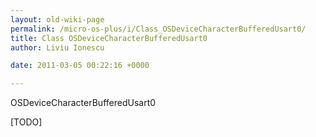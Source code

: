 ```yaml
---
layout: old-wiki-page
permalink: /micro-os-plus/i/Class_OSDeviceCharacterBufferedUsart0/
title: Class OSDeviceCharacterBufferedUsart0
author: Liviu Ionescu

date: 2011-03-05 00:22:16 +0000

---
```


OSDeviceCharacterBufferedUsart0

[TODO]
